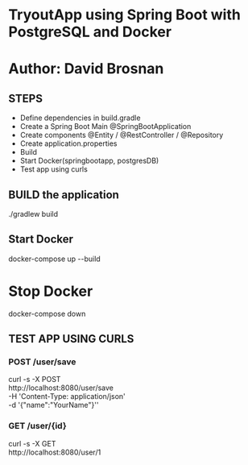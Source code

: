 # TryoutApp using Spring Boot with PostgreSQL and Docker
# Author: David Brosnan

## STEPS
- Define dependencies in build.gradle
- Create a Spring Boot Main @SpringBootApplication
- Create components @Entity / @RestController / @Repository
- Create application.properties
- Build
- Start Docker(springbootapp, postgresDB)
- Test app using curls 

## BUILD the application 
./gradlew build   

## Start Docker
docker-compose up --build

# Stop Docker
docker-compose down

## TEST APP USING CURLS 

### POST /user/save 
curl -s -X POST \
  http://localhost:8080/user/save \
  -H 'Content-Type: application/json' \
  -d '{"name":"YourName"}''

### GET /user/{id}
curl -s -X GET \
  http://localhost:8080/user/1 